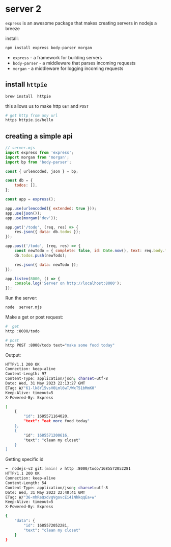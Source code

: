 # server 2

`express` is an awesome package that makes creating servers in nodejs a breeze

install:

```zsh
npm install express body-parser morgan
```

- `express` - a framework for building servers
- `body-parser` - a middleware that parses incoming requests
- `morgan` - a middleware for logging incoming requests

## install `httpie`

```zsh
brew install  httpie
```

this allows us to make http `GET` and `POST`

```zsh
# get http from any url
https httpie.io/hello
```

## creating a simple api

```js
// server.mjs
import express from 'express';
import morgan from 'morgan';
import bp from 'body-parser';

const { urlencoded, json } = bp;

const db = {
	todos: [],
};

const app = express();

app.use(urlencoded({ extended: true }));
app.use(json());
app.use(morgan('dev'));

app.get('/todo', (req, res) => {
	res.json({ data: db.todos });
});

app.post('/todo', (req, res) => {
	const newTodo = { complete: false, id: Date.now(), text: req.body.text };
	db.todos.push(newTodo);

	res.json({ data: newTodo });
});

app.listen(8000, () => {
	console.log('Server on http://localhost:8000');
});
```

Run the server:

```zsh
node  server.mjs
```

Make a get or post request:

```zsh
#  get
http :8000/todo

# post
http POST :8000/todo text="make some food today"
```

Output:

```zsh
HTTP/1.1 200 OK
Connection: keep-alive
Content-Length: 97
Content-Type: application/json; charset=utf-8
Date: Wed, 31 May 2023 22:13:27 GMT
ETag: W/"61-lk8Y15vsV0Lml6wT/WxT51bMmK0"
Keep-Alive: timeout=5
X-Powered-By: Express

[
    {
        "id": 1685571164020,
        "text": "eat more food today"
    },
    {
        "id": 1685571200616,
        "text": "clean my closet"
    }
]
```

Getting specific id

```zsh
➜  nodejs-v2 git:(main) ✗ http :8000/todo/1685572052281
HTTP/1.1 200 OK
Connection: keep-alive
Content-Length: 54
Content-Type: application/json; charset=utf-8
Date: Wed, 31 May 2023 22:40:41 GMT
ETag: W/"36-mhReQxdvgVgovcEi4iNhkqqEa+w"
Keep-Alive: timeout=5
X-Powered-By: Express

{
    "data": {
        "id": 1685572052281,
        "text": "clean my closet"
    }
}

```
